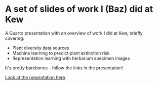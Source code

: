 # A set of slides of work I (Baz) did at Kew

A Quarto presentation with an overview of work I did at Kew, briefly covering:

* Plant diversity data sources
* Machine learning to predict plant extinction risk
* Representation learning with herbarium specimen images

It's pretty barebones - follow the links in the presentation!

[Look at the presentation here](https://barnabywalker.github.io/kew-huddle-presentation/).
